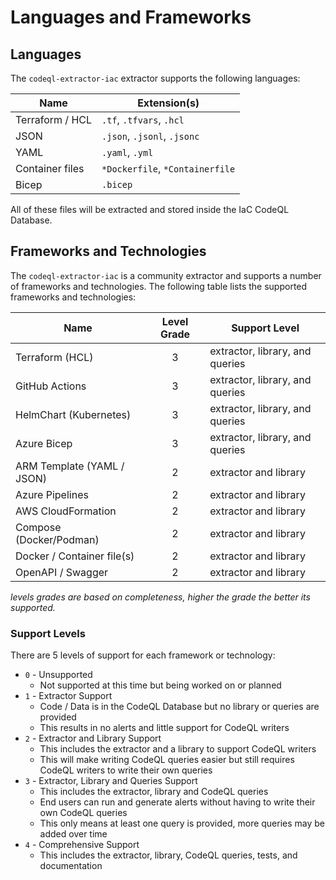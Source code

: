 # Languages and Frameworks

## Languages

The `codeql-extractor-iac` extractor supports the following languages:

| Name            | Extension(s)                    |
| --------------- | ------------------------------- |
| Terraform / HCL | `.tf`, `.tfvars`, `.hcl`        |
| JSON            | `.json`, `.jsonl`, `.jsonc`     |
| YAML            | `.yaml`, `.yml`                 |
| Container files | `*Dockerfile`, `*Containerfile` |
| Bicep           | `.bicep`                        |

All of these files will be extracted and stored inside the IaC CodeQL Database.

## Frameworks and Technologies

The `codeql-extractor-iac` is a community extractor and supports a number of frameworks and technologies.
The following table lists the supported frameworks and technologies:

| Name                       | Level Grade | Support Level                   |
| -------------------------- | :---------: | ------------------------------- |
| Terraform (HCL)            |      3      | extractor, library, and queries |
| GitHub Actions             |      3      | extractor, library, and queries |
| HelmChart (Kubernetes)     |      3      | extractor, library, and queries |
| Azure Bicep                |      3      | extractor, library, and queries |
| ARM Template (YAML / JSON) |      2      | extractor and library           |
| Azure Pipelines            |      2      | extractor and library           |
| AWS CloudFormation         |      2      | extractor and library           |
| Compose (Docker/Podman)    |      2      | extractor and library           |
| Docker / Container file(s) |      2      | extractor and library           |
| OpenAPI / Swagger          |      2      | extractor and library           |

_levels grades are based on completeness, higher the grade the better its supported._

### Support Levels

There are 5 levels of support for each framework or technology:

- `0` - Unsupported
  - Not supported at this time but being worked on or planned
- `1` - Extractor Support
  - Code / Data is in the CodeQL Database but no library or queries are provided
  - This results in no alerts and little support for CodeQL writers
- `2` - Extractor and Library Support
  - This includes the extractor and a library to support CodeQL writers
  - This will make writing CodeQL queries easier but still requires CodeQL writers to write their own queries
- `3` - Extractor, Library and Queries Support
  - This includes the extractor, library and CodeQL queries
  - End users can run and generate alerts without having to write their own CodeQL queries
  - This only means at least one query is provided, more queries may be added over time
- `4` - Comprehensive Support
  - This includes the extractor, library, CodeQL queries, tests, and documentation
